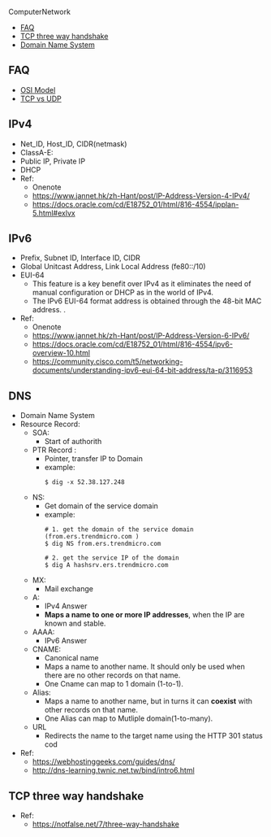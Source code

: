 ComputerNetwork
- [FAQ](#faq)
- [TCP three way handshake](#tcp-three-way-handshake)
- [Domain Name System](#domain-name-system)

## FAQ
  * [OSI Model](https://en.wikipedia.org/wiki/OSI_model)
  * [TCP vs UDP](https://stackoverflow.com/questions/5970383/difference-between-tcp-and-udp)


## IPv4
  * Net_ID, Host_ID, CIDR(netmask)
  * ClassA-E:
  * Public IP, Private IP
  * DHCP
  * Ref:
    * Onenote
    * https://www.jannet.hk/zh-Hant/post/IP-Address-Version-4-IPv4/
    * https://docs.oracle.com/cd/E18752_01/html/816-4554/ipplan-5.html#exlvx


## IPv6
 * Prefix, Subnet ID, Interface ID, CIDR
 * Global Unitcast Address, Link Local Address (fe80::/10)
 * EUI-64
   * This feature is a key benefit over IPv4 as it eliminates the need of manual configuration or DHCP as in the world of IPv4.
   * The IPv6 EUI-64 format address is obtained through the 48-bit MAC address. .
 * Ref:
   * Onenote
   * https://www.jannet.hk/zh-Hant/post/IP-Address-Version-6-IPv6/
   * https://docs.oracle.com/cd/E18752_01/html/816-4554/ipv6-overview-10.html
   * https://community.cisco.com/t5/networking-documents/understanding-ipv6-eui-64-bit-address/ta-p/3116953


## DNS
  * Domain Name System
  * Resource Record:
    * SOA:
      * Start of authorith
    * PTR Record :
      * Pointer, transfer IP to Domain
      * example:
        ```shell
        $ dig -x 52.38.127.248
        ```
    * NS:
      * Get domain of the service domain
      * example:
        ```shell
        # 1. get the domain of the service domain (from.ers.trendmicro.com )
        $ dig NS from.ers.trendmicro.com

        # 2. get the service IP of the domain
        $ dig A hashsrv.ers.trendmicro.com
        ```
    * MX:
      * Mail exchange
    * A:
      * IPv4 Answer
      * **Maps a name to one or more IP addresses**, when the IP are known and stable.
    * AAAA:
      * IPv6 Answer
    * CNAME:
      * Canonical name
      * Maps a name to another name. It should only be used when there are no other records on that name.
      * One Cname can map to 1 domain (1-to-1).
    * Alias:
      * Maps a name to another name, but in turns it can **coexist** with other records on that name.
      * One Alias can map to Mutliple domain(1-to-many).
    * URL
      * Redirects the name to the target name using the HTTP 301 status cod
  * Ref:
    * https://webhostinggeeks.com/guides/dns/
    * http://dns-learning.twnic.net.tw/bind/intro6.html


## TCP three way handshake
  * Ref:
    * https://notfalse.net/7/three-way-handshake



